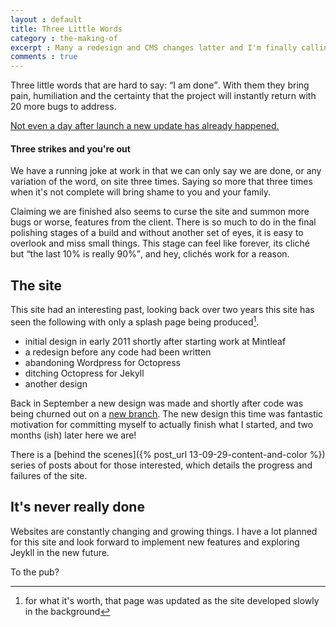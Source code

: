 ```yaml
---
layout : default
title: Three Little Words
category : the-making-of
excerpt : Many a redesign and CMS changes latter and I'm finally calling this one "done"
comments : true
---
```

Three little words that are hard to say: <q>I am done</q>. With them they bring pain, humiliation and the certainty that the project will instantly return with 20 more bugs to address.
<!-- /intro -->

<p><ins>Not even a day after launch a <a href="{% post_url 13-11-10-disqus %}">new update</a> has already happened.</ins></p>

#### Three strikes and you're out
We have a running joke at work in that we can only say we are done, or any variation of the word, on site three times. Saying so more that three times when it's not complete will bring shame to you and your family.

Claiming we are finished also seems to curse the site and summon more bugs or worse, features from the client. There is so much to do in the final polishing stages of a build and without another set of eyes, it is easy to overlook and miss small things. This stage can feel like forever, its cliché but <q>the last 10% is really 90%</q>, and hey, clichés work for a reason.

## The site
This site had an interesting past, looking back over two years this site has seen the following with only a splash page being produced[^1].

* initial design in early 2011 shortly after starting work at Mintleaf
* a redesign before any code had been written
* abandoning Wordpress for Octopress
* ditching Octopress for Jekyll
* another design

Back in September a new design was made and shortly after code was being churned out on a [new branch](https://github.com/Piderman/mattycollins.com.au/tree/bravo). The new design this time was fantastic motivation for committing myself to actually finish what I started, and two months (ish) later here we are!

There is a [behind the scenes]({% post_url 13-09-29-content-and-color %}) series of posts about for those interested, which details the progress and failures of the site.

## It's never really done
Websites are constantly changing and growing things. I have a lot planned for this site and look forward to implement new features and exploring Jeykll in the new future.

To the pub?

[^1]: for what it's worth, that page was updated as the site developed slowly in the background
